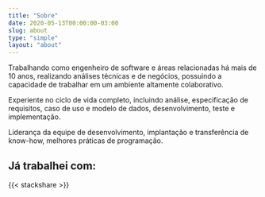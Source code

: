 ```yaml
---
title: "Sobre"
date: 2020-05-13T00:00:00-03:00
slug: about
type: "simple"
layout: "about"
---
```


Trabalhando como engenheiro de software e áreas relacionadas há mais de 10 anos, realizando análises técnicas e de negócios, possuindo a capacidade de trabalhar em um ambiente altamente colaborativo.

Experiente no ciclo de vida completo, incluindo análise, especificação de requisitos, caso de uso e modelo de dados, desenvolvimento, teste e implementação.

Liderança da equipe de desenvolvimento, implantação e transferência de know-how, melhores práticas de programação.

## Já trabalhei com:

{{< stackshare >}}

